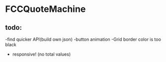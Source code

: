 # FCCQuoteMachine

## todo:
-find quicker API(build own json)
-button animation
-Grid border color is too black
- responsive! (no total values)

